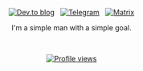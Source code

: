 <div align="center">
  
[![Dev.to blog](https://img.shields.io/badge/dev.to-0A0A0A?style=for-the-badge&logo=dev.to&logoColor=white)](https://dev.to/pml68) &nbsp;
[![Telegram](https://img.shields.io/badge/Telegram-2CA5E0?style=for-the-badge&logo=telegram&logoColor=white)](https://t.me/pml68_1) &nbsp;
[![Matrix](https://img.shields.io/badge/matrix-000000?style=for-the-badge&logo=Matrix&logoColor=white)](https://matrix.to/#/@pml68:matrix.org)

I'm a simple man with a simple goal.

<br>
  
[![Profile views](https://komarev.com/ghpvc/?username=pml68&color=1e1e2e&style=for-the-badge)](https://github.com/pml68)
</div>
